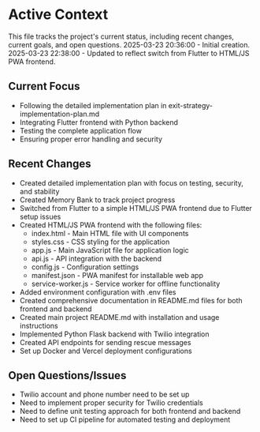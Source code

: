 # Active Context

This file tracks the project's current status, including recent changes, current goals, and open questions.
2025-03-23 20:36:00 - Initial creation.
2025-03-23 22:38:00 - Updated to reflect switch from Flutter to HTML/JS PWA frontend.

## Current Focus

- Following the detailed implementation plan in exit-strategy-implementation-plan.md
- Integrating Flutter frontend with Python backend
- Testing the complete application flow
- Ensuring proper error handling and security

## Recent Changes

- Created detailed implementation plan with focus on testing, security, and stability
- Created Memory Bank to track project progress
- Switched from Flutter to a simple HTML/JS PWA frontend due to Flutter setup issues
- Created HTML/JS PWA frontend with the following files:
  - index.html - Main HTML file with UI components
  - styles.css - CSS styling for the application
  - app.js - Main JavaScript file for application logic
  - api.js - API integration with the backend
  - config.js - Configuration settings
  - manifest.json - PWA manifest for installable web app
  - service-worker.js - Service worker for offline functionality
- Added environment configuration with .env files
- Created comprehensive documentation in README.md files for both frontend and backend
- Created main project README.md with installation and usage instructions
- Implemented Python Flask backend with Twilio integration
- Created API endpoints for sending rescue messages
- Set up Docker and Vercel deployment configurations

## Open Questions/Issues

- Twilio account and phone number need to be set up
- Need to implement proper security for Twilio credentials
- Need to define unit testing approach for both frontend and backend
- Need to set up CI pipeline for automated testing and deployment